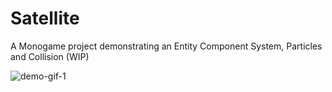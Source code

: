 # Satellite

A Monogame project demonstrating an Entity Component System, Particles and Collision (WIP) 

![demo-gif-1](https://user-images.githubusercontent.com/57817415/215384932-466662ba-b480-42de-b720-98af56217ce3.gif)
